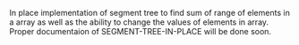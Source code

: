 In place implementation of segment tree to find sum of range of elements in a array as well as the ability to change the values of elements in array.
Proper documentaion of SEGMENT-TREE-IN-PLACE will be done soon.
